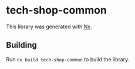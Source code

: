 # tech-shop-common

This library was generated with [Nx](https://nx.dev).

## Building

Run `nx build tech-shop-common` to build the library.
